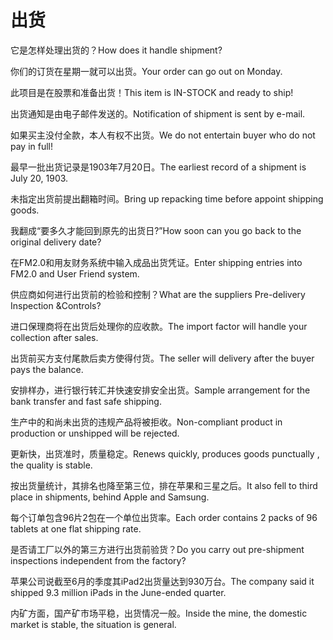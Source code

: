 # 出货

<p><span class="chinese">它是怎样处理出货的？</span><span class="english">How does it handle shipment?</span></p>

<p><span class="chinese">你们的订货在星期一就可以出货。</span><span class="english">Your order can go out on Monday.</span></p>

<p><span class="chinese">此项目是在股票和准备出货！</span><span class="english">This item is IN-STOCK and ready to ship!</span></p>

<p><span class="chinese">出货通知是由电子邮件发送的。</span><span class="english">Notification of shipment is sent by e-mail.</span></p>

<p><span class="chinese">如果买主没付全款，本人有权不出货。</span><span class="english">We do not entertain buyer who do not pay in full!</span></p>

<p><span class="chinese">最早一批出货记录是1903年7月20日。</span><span class="english">The earliest record of a shipment is July 20, 1903.</span></p>

<p><span class="chinese">未指定出货前提出翻箱时间。</span><span class="english">Bring up repacking time before appoint shipping goods.</span></p>

<p><span class="chinese">我翻成“要多久才能回到原先的出货日?”</span><span class="english">How soon can you go back to the original delivery date?</span></p>

<p><span class="chinese">在FM2.0和用友财务系统中输入成品出货凭证。</span><span class="english">Enter shipping entries into FM2.0 and User Friend system.</span></p>

<p><span class="chinese">供应商如何进行出货前的检验和控制？</span><span class="english">What are the suppliers Pre-delivery Inspection &Controls?</span></p>

<p><span class="chinese">进口保理商将在出货后处理你的应收款。</span><span class="english">The import factor will handle your collection after sales.</span></p>

<p><span class="chinese">出货前买方支付尾款后卖方使得付货。</span><span class="english">The seller will delivery after the buyer pays the balance.</span></p>

<p><span class="chinese">安排样办，进行银行转汇并快速安排安全出货。</span><span class="english">Sample arrangement for the bank transfer and fast safe shipping.</span></p>

<p><span class="chinese">生产中的和尚未出货的违规产品将被拒收。</span><span class="english">Non-compliant product in production or unshipped will be rejected.</span></p>

<p><span class="chinese">更新快，出货准时，质量稳定。</span><span class="english">Renews quickly, produces goods punctually , the quality is stable.</span></p>

<p><span class="chinese">按出货量统计，其排名也降至第三位，排在苹果和三星之后。</span><span class="english">It also fell to third place in shipments, behind Apple and Samsung.</span></p>

<p><span class="chinese">每个订单包含96片2包在一个单位出货率。</span><span class="english">Each order contains 2 packs of 96 tablets at one flat shipping rate.</span></p>

<p><span class="chinese">是否请工厂以外的第三方进行出货前验货？</span><span class="english">Do you carry out pre-shipment inspections independent from the factory?</span></p>

<p><span class="chinese">苹果公司说截至6月的季度其iPad2出货量达到930万台。</span><span class="english">The company said it shipped 9.3 million iPads in the June-ended quarter.</span></p>

<p><span class="chinese">内矿方面，国产矿市场平稳，出货情况一般。</span><span class="english">Inside the mine, the domestic market is stable, the situation is general.</span></p>

